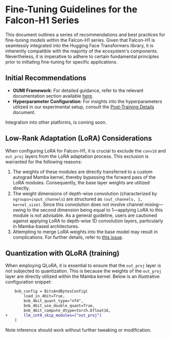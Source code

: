 # Fine-Tuning Guidelines for the Falcon-H1 Series

This document outlines a series of recommendations and best practices for fine-tuning models within the Falcon-H1 series. Given that Falcon-H1 is seamlessly integrated into the Hugging Face Transformers library, it is inherently compatible with the majority of the ecosystem's components. Nevertheless, it is imperative to adhere to certain fundamental principles prior to initiating fine-tuning for specific applications.

## Initial Recommendations

- **OUMI Framework**: For detailed guidance, refer to the relevant documentation section available [here](https://github.com/oumi-ai/oumi/tree/main/configs/recipes/falcon_h1).
- **Hyperparameter Configuration**: For insights into the hyperparameters utilized in our experimental setup, consult the [Post-Training Details](./post_training_details.md) document.

Integration into other platforms, is coming soon.

## Low-Rank Adaptation (LoRA) Considerations

When configuring LoRA for Falcon-H1, it is crucial to exclude the `conv1d` and `out_proj` layers from the LoRA adaptation process. This exclusion is warranted for the following reasons:

1. The weights of these modules are directly transferred to a custom autograd Mamba kernel, thereby bypassing the forward pass of the LoRA modules. Consequently, the base layer weights are utilized directly.
2. The weight dimensions of depth-wise convolution (characterized by `ngroups=input_channels`) are structured as `(out_channels, 1, kernel_size)`. Since this convolution does not involve channel mixing—owing to the second dimension being equal to 1—applying LoRA to this module is not advisable. As a general guideline, users are cautioned against applying LoRA to depth-wise 1D convolution layers, particularly in Mamba-based architectures.
3. Attempting to merge LoRA weights into the base model may result in complications. For further details, refer to [this issue](https://github.com/tiiuae/Falcon-H1/issues/13).

## Quantization with QLoRA (training)

When employing QLoRA, it is essential to ensure that the `out_proj` layer is not subjected to quantization. This is because the weights of the `out_proj` layer are directly utilized within the Mamba kernel. Below is an illustrative configuration snippet:

```diff
    bnb_config = BitsAndBytesConfig(
        load_in_4bit=True,
        bnb_4bit_quant_type="nf4",
        bnb_4bit_use_double_quant=True,
        bnb_4bit_compute_dtype=torch.bfloat16,
+       llm_int8_skip_modules=["out_proj"]
    )
```

Note inference should work without further tweaking or modification.
